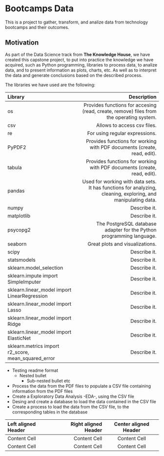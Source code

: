 # Bootcamps Data
This is a project to gather, transform, and analize data from technology bootcamps and their outcomes.
## Motivation
As part of the Data Science track from **The Knowledge House**, we have created this capstone project, to put into practice the knowledge we have acquired,
such as Python programming, libraries to process data, to analize data, and to present information as plots, charts, etc. As well as to interpret the data
and generate conclusions based on the described process.

The libraries we have used are the following:

Library | Description 
| :--- | ---: 
os  |  Provides functions for accesing (read, create, remove) files from the operating system. 
csv  |  Allows to access csv files. 
re  |  For using regular expressions.
PyPDF2  | Provides functions for working with PDF documents (create, read, edit).
tabula  | Provides functions for working with PDF documents (create, read, edit).
pandas  | Used for working with data sets. It has functions for analyzing, cleaning, exploring, and manipulating data.
numpy  | Describe it.
matplotlib  | Describe it.
psycopg2  | The PostgreSQL database adapter for the Python programming language.
seaborn  | Great plots and visualizations.
scipy  | Describe it.
statsmodels  | Describe it.
sklearn.model_selection  | Describe it.
sklearn.impute import SimpleImputer  | Describe it.
sklearn.linear_model import LinearRegression  | Describe it.
sklearn.linear_model import Lasso  | Describe it.
sklearn.linear_model import Ridge  | Describe it.
sklearn.linear_model import ElasticNet  | Describe it.
sklearn.metrics import r2_score, mean_squared_error  | Describe it.


* Testing readme format
     * Nested bullet
         * Sub-nested bullet etc
* Process the data from the PDF files to populate a CSV file containing information from the PDF files
* Create a Exploratory Data Analysis -EDA-, using the CSV file 
* Desing and create a database to load the data contained in the CSV file
* Create a process to load the data from the CSV file, to the corresponding tables in the database


Left aligned Header | Right aligned Header | Center aligned Header
| :--- | ---: | :---:
Content Cell  | Content Cell | Content Cell
Content Cell  | Content Cell | Content Cell
